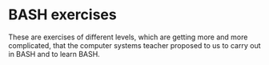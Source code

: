 # BASH exercises

These are exercises of different levels, which are getting more and more complicated, that the computer systems teacher proposed to us to carry out in BASH and to learn BASH.

